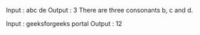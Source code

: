 Input : abc de
Output : 3
There are three consonants b, c and d.

Input : geeksforgeeks portal
Output : 12
